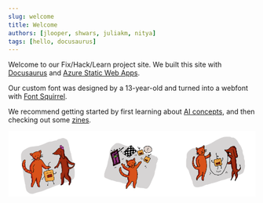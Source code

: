 ```yaml
---
slug: welcome
title: Welcome
authors: [jlooper, shwars, juliakm, nitya]
tags: [hello, docusaurus]
---
```


Welcome to our Fix/Hack/Learn project site. We built this site with [Docusaurus](https://docusaurus.io/) and [Azure Static Web Apps](https://azure.microsoft.com/en-us/services/app-service/static/).

Our custom font was designed by a 13-year-old and turned into a webfont with [Font Squirrel](https://www.fontsquirrel.com/tools/webfont-generator).

We recommend getting started by first learning about [AI concepts](/docs/concepts), and then checking out some [zines](/docs/concepts/zines).

![Docusaurus Plushie](./ai-poster.png)
